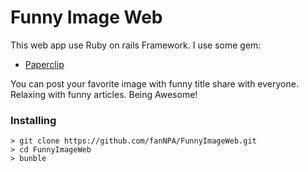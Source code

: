 # Funny Image Web
This web app use Ruby on rails Framework. I use some gem:
* [Paperclip](https://github.com/thoughtbot/paperclip)

You can post your favorite image with funny title share with everyone. Relaxing with funny articles. Being Awesome!

### Installing
```
> git clone https://github.com/fanNPA/FunnyImageWeb.git
> cd FunnyImageWeb
> bunble
```
